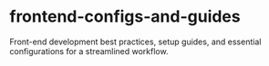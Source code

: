 # frontend-configs-and-guides
Front-end development best practices, setup guides, and essential configurations for a streamlined workflow.
